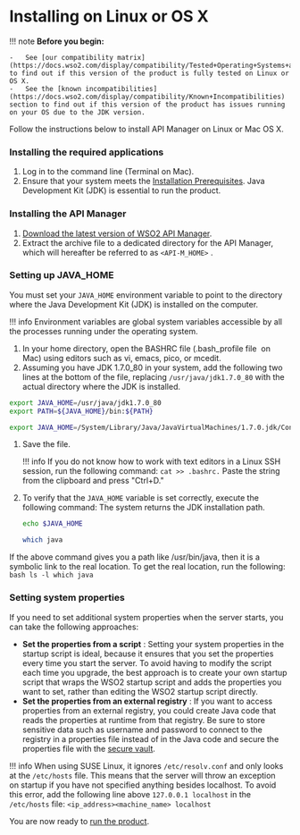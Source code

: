 # Installing on Linux or OS X

!!! note
    **Before you begin:**

    -   See [our compatibility matrix](https://docs.wso2.com/display/compatibility/Tested+Operating+Systems+and+JDKs) to find out if this version of the product is fully tested on Linux or OS X.
    -   See the [known incompatibilities](https://docs.wso2.com/display/compatibility/Known+Incompatibilities) section to find out if this version of the product has issues running on your OS due to the JDK version.


Follow the instructions below to install API Manager on Linux or Mac OS X.

### Installing the required applications

1.  Log in to the command line (Terminal on Mac).
2.  Ensure that your system meets the [Installation Prerequisites](../../../../SetupAndInstall/InstallationGuide/installation-prerequisites). Java Development Kit (JDK) is essential to run the product.

### Installing the API Manager

1.  [Download the latest version of WSO2 API Manager](https://wso2.com/api-management/install/).
2.  Extract the archive file to a dedicated directory for the API Manager, which will hereafter be referred to as `<API-M_HOME>` .

### Setting up JAVA\_HOME

You must set your `JAVA_HOME` environment variable to point to the directory where the Java Development Kit (JDK) is installed on the computer.

!!! info
    Environment variables are global system variables accessible by all the processes running under the operating system.


1.  In your home directory, open the BASHRC file (.bash\_profile file  on Mac) using editors such as vi, emacs, pico, or mcedit.
2.  Assuming you have JDK 1.7.0\_80 in your system, add the following two lines at the bottom of the file, replacing `/usr/java/jdk1.7.0_80` with the actual directory where the JDK is installed.

``` bash tab="Linux"
export JAVA_HOME=/usr/java/jdk1.7.0_80
export PATH=${JAVA_HOME}/bin:${PATH}
```

``` bash tab="OS X"
export JAVA_HOME=/System/Library/Java/JavaVirtualMachines/1.7.0.jdk/Contents/Home 
```

1.  Save the file.

    !!! info
        If you do not know how to work with text editors in a Linux SSH session, run the following command: `cat >> .bashrc.` Paste the string from the clipboard and press "Ctrl+D."


2.  To verify that the `JAVA_HOME` variable is set correctly, execute the following command:
  The system returns the JDK installation path.

    ``` bash tab="Linux"
    echo $JAVA_HOME
    ```

    ``` bash tab="OS X"
    which java
    ```

If the above command gives you a path like /usr/bin/java, then it is a symbolic link to the real location. To get the real location, run the following:
    ```bash
    ls -l which java
    ```

### Setting system properties

If you need to set additional system properties when the server starts, you can take the following approaches:

-   **Set the properties from a script** : Setting your system properties in the startup script is ideal, because it ensures that you set the properties every time you start the server. To avoid having to modify the script each time you upgrade, the best approach is to create your own startup script that wraps the WSO2 startup script and adds the properties you want to set, rather than editing the WSO2 startup script directly.
-   **Set the properties from an external registry** : If you want to access properties from an external registry, you could create Java code that reads the properties at runtime from that registry. Be sure to store sensitive data such as username and password to connect to the registry in a properties file instead of in the Java code and secure the properties file with the [secure vault](https://docs.wso2.com/display/ADMIN44x/Carbon+Secure+Vault+Implementation).

!!! info
    When using SUSE Linux, it ignores `/etc/resolv.conf` and only looks at the `/etc/hosts` file. This means that the server will throw an exception on startup if you have not specified anything besides localhost. To avoid this error, add the following line above `127.0.0.1 localhost` in the `/etc/hosts` file: `<ip_address><machine_name> localhost        `


You are now ready to [run the product](../../../../SetupAndInstall/InstallationGuide/running-the-product).

